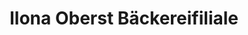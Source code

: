 ---
title: "Ilona Oberst Bäckereifiliale"
url: /bruchsal/ilona-oberst-baeckereifiliale/
shop: Bäckerei
---